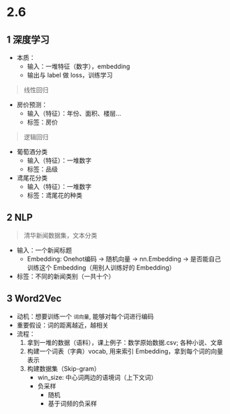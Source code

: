 # 2.6
## 1 深度学习
- 本质：
    - 输入：一堆特征（数字），embedding
    - 输出与 label 做 loss，训练学习

>线性回归
- 房价预测：
    - 输入（特征）：年份、面积、楼层...
    - 标签：房价

>逻辑回归
- 葡萄酒分类
    - 输入（特征）：一堆数字
    - 标签：品级
- 鸢尾花分类
    - 输入（特征）：一堆数字
    - 标签：鸢尾花的种类

## 2 NLP

>清华新闻数据集，文本分类
- 输入：一个新闻标题
    - Embedding: Onehot编码 -> 随机向量 -> nn.Embedding -> 是否能自己训练这个 Embedding（用别人训练好的 Embedding）
- 标签：不同的新闻类别（一共十个）

## 3 Word2Vec
- 动机：想要训练一个 `词向量`, 能够对每个词进行编码
- 重要假设：词的距离越近，越相关
- 流程：
    1. 拿到一堆的数据（语料），课上例子：数学原始数据.csv; 各种小说、文章
    2. 构建一个词表（字典）vocab, 用来索引 Embedding，拿到每个词的向量表示
    3. 构建数据集（Skip-gram）
        - win_size: 中心词两边的语境词（上下文词）
        - 负采样
            - 随机
            - 基于词频的负采样









